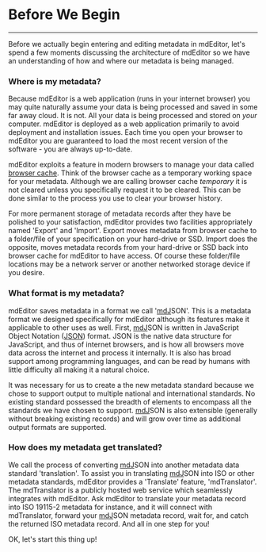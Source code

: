 # Before We Begin

---

Before we actually begin entering and editing metadata in mdEditor, let's spend a few moments discussing the architecture of mdEditor so we have an understanding of how and where our metadata is being managed.

### Where is my metadata?

Because mdEditor is a web application \(runs in your internet browser\) you may quite naturally assume your data is being processed and saved in some far away cloud.  It is not.  All your data is being processed and stored on _your_ computer.  mdEditor is deployed as a web application primarily to avoid deployment and installation issues.  Each time you open your browser to mdEditor you are guaranteed to load the most recent version of the software - you are always up-to-date.

mdEditor exploits a feature in modern browsers to manage your data called [browser cache](glossary.md).  Think of the browser cache as a temporary working space for your metadata.  Although we are calling browser cache _temporary_ it is not cleared unless you specifically request it to be cleared.  This can be done similar to the process you use to clear your browser history.

For more permanent storage of metadata records after they have be polished to your satisfaction, mdEditor provides two facilities appropriately named 'Export' and 'Import'.  Export moves metadata from browser cache to a folder/file of your specification on your hard-drive or SSD.  Import does the opposite, moves metadata records from your hard-drive or SSD back into browser cache for mdEditor to have access.  Of course these folder/file locations may be a network server or another networked storage device if you desire.

### What format is my metadata?

mdEditor saves metadata in a format we call '[mdJ](https://mdtools.adiwg.org)SON'.  This is a metadata format we designed specifically for mdEditor although its features make it applicable to other uses as well.  First, [mdJ](https://mdtools.adiwg.org)SON is written in JavaScript Object Notation \([JSON](https://www.json.org)\) format.  JSON is the native data structure for JavaScript, and thus of internet browsers, and is how all browsers move data across the internet and process it internally.  It is also has broad support among programming languages, and can be read by humans with little difficulty all making it a natural choice.

It was necessary for us to create a the new metadata standard because we chose to support output to multiple national and international standards.  No existing standard possessed the breadth of elements to encompass all the standards we have chosen to support.  [mdJ](https://mdtools.adiwg.org)SON is also extensible \(generally without breaking existing records\) and will grow over time as additional output formats are supported.

### How does my metadata get translated?

We call the process of converting [mdJ](https://mdtools.adiwg.org)SON into another metadata data standard 'translation'.  To assist you in translating [mdJ](https://mdtools.adiwg.org)SON into ISO or other metadata standards, mdEditor provides a 'Translate' feature, 'mdTranslator'.  The mdTranslator is a publicly hosted web service which seamlessly integrates with mdEditor.  Ask mdEditor to translate your metadata record into ISO 19115-2 metadata for instance, and it will connect with mdTranslator, forward your [mdJ](https://mdtools.adiwg.org)SON metadata record, wait for, and catch the returned ISO metadata record.  And all in one step for you!

OK, let's start this thing up!

